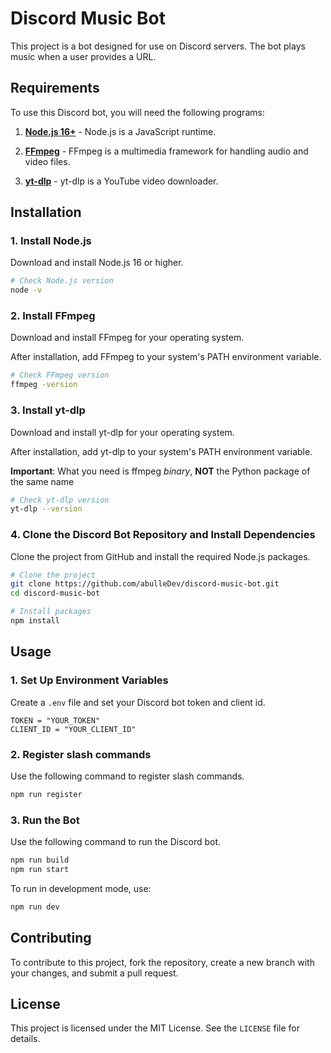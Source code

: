 # Discord Music Bot

This project is a bot designed for use on Discord servers. The bot plays music when a user provides a URL.

## Requirements

To use this Discord bot, you will need the following programs:

1. [**Node.js 16+**](https://nodejs.org) - Node.js is a JavaScript runtime.

2. [**FFmpeg**](https://ffmpeg.org/download.html) - FFmpeg is a multimedia framework for handling audio and video files.

3. [**yt-dlp**](https://github.com/yt-dlp/yt-dlp?tab=readme-ov-file#installation) - yt-dlp is a YouTube video downloader.

## Installation

### 1. Install Node.js

Download and install Node.js 16 or higher.

```bash
# Check Node.js version
node -v
```

### 2. Install FFmpeg

Download and install FFmpeg for your operating system.

After installation, add FFmpeg to your system's PATH environment variable.

```bash
# Check FFmpeg version
ffmpeg -version
```

### 3. Install yt-dlp

Download and install yt-dlp for your operating system.

After installation, add yt-dlp to your system's PATH environment variable.

**Important**: What you need is ffmpeg *binary*, **NOT** the Python package of the same name

```bash
# Check yt-dlp version
yt-dlp --version
```

### 4. Clone the Discord Bot Repository and Install Dependencies

Clone the project from GitHub and install the required Node.js packages.

```bash
# Clone the project
git clone https://github.com/abulleDev/discord-music-bot.git
cd discord-music-bot

# Install packages
npm install
```

## Usage

### 1. Set Up Environment Variables

Create a `.env` file and set your Discord bot token and client id.

```properties
TOKEN = "YOUR_TOKEN"
CLIENT_ID = "YOUR_CLIENT_ID"
```

### 2. Register slash commands

Use the following command to register slash commands.

```bash
npm run register
```

### 3. Run the Bot

Use the following command to run the Discord bot.

```bash
npm run build
npm run start
```

To run in development mode, use:

```bash
npm run dev
```

## Contributing

To contribute to this project, fork the repository, create a new branch with your changes, and submit a pull request.

## License

This project is licensed under the MIT License. See the `LICENSE` file for details.
